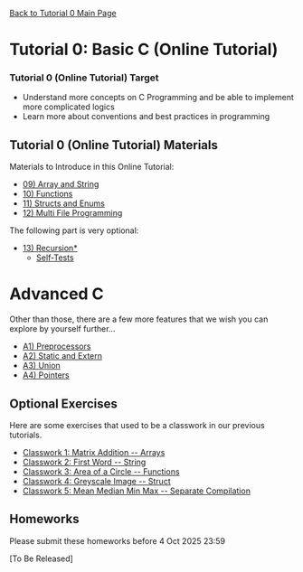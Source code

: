 [Back to Tutorial 0 Main Page](../tutorial-0-self-learn-basic-c/README.md) 


# Tutorial 0: Basic C (Online Tutorial)

### Tutorial 0 (Online Tutorial) Target

* Understand more concepts on C Programming and be able to implement more complicated logics
* Learn more about conventions and best practices in programming


## Tutorial 0 (Online Tutorial) Materials

Materials to Introduce in this Online Tutorial:

* [09) Array and String](09-array-string.md)
* [10) Functions](10-functions.md) 
* [11) Structs and Enums](11-struct.md)
* [12) Multi File Programming](12-multi-file-programming.md)

The following part is very optional:

* [13) Recursion*](13-recursion.md)
  * [Self-Tests](13-recursion.md#self-test) 

# Advanced C

Other than those, there are a few more features that we wish you can explore by yourself further...

* [A1) Preprocessors](a1-preprocessor.md)
* [A2) Static and Extern](a2-static-extern.md)
* [A3) Union](a3-union.md)
* [A4) Pointers](a4-pointers.md)

## Optional Exercises

Here are some exercises that used to be a classwork in our previous tutorials.

* [Classwork 1: Matrix Addition -- Arrays](classwork/classwork-1-matrix-addition.md)
* [Classwork 2: First Word -- String](classwork/classwork-2-first-word.md)
* [Classwork 3: Area of a Circle -- Functions](classwork/classwork-3-area-of-circle.md)
* [Classwork 4: Greyscale Image -- Struct](classwork/classwork-4-greyscale-image.md)
* [Classwork 5: Mean Median Min Max -- Separate Compilation](classwork/classwork-5-mean-median-min-max/README.md)

## Homeworks

Please submit these homeworks before 4 Oct 2025 23:59

[To Be Released]

